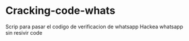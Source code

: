 # Cracking-code-whats
Scrip para pasar el codigo de verificacion de whatsapp
Hackea whatsapp sin resivir code
